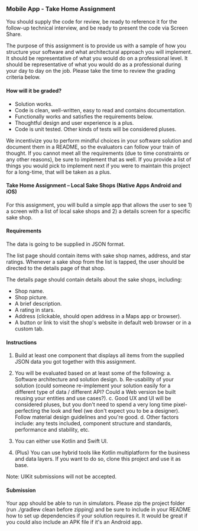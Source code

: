 ### Mobile App - Take Home Assignment

You should supply the code for review, be ready to reference it for the follow-up technical interview, and be ready to present the code via Screen Share.

The purpose of this assignment is to provide us with a sample of how you structure your software and what architectural approach you will implement. It should be representative of what you would do on a professional level. It should be representative of what you would do as a professional during your day to day on the job. Please take the time to review the grading criteria below.

#### How will it be graded?
- Solution works.
- Code is clean, well-written, easy to read and contains documentation.
- Functionally works and satisfies the requirements below.
- Thoughtful design and user experience is a plus.
- Code is unit tested. Other kinds of tests will be considered pluses.

We incentivize you to perform mindful choices in your software solution and document them in a README, so the evaluators can follow your train of thought. If you cannot meet all the requirements (due to time constraints or any other reasons), be sure to implement that as well. If you provide a list of things you would pick to implement next if you were to maintain this project for a long-time, that will be taken as a plus.

#### Take Home Assignment – Local Sake Shops (Native Apps Android and iOS)

For this assignment, you will build a simple app that allows the user to see 1) a screen with a list of local sake shops and 2) a details screen for a specific sake shop.

#### Requirements
The data is going to be supplied in JSON format.

The list page should contain items with sake shop names, address, and star ratings. Whenever a sake shop from the list is tapped, the user should be directed to the details page of that shop.

The details page should contain details about the sake shops, including:
- Shop name.
- Shop picture.
- A brief description.
- A rating in stars.
- Address (clickable, should open address in a Maps app or browser).
- A button or link to visit the shop's website in default web browser or in a custom tab.

#### Instructions
1. Build at least one component that displays all items from the supplied JSON data you got together with this assignment.

2. You will be evaluated based on at least some of the following:
   a. Software architecture and solution design.
   b. Re-usability of your solution (could someone re-implement your solution easily for a different type of data / different API? Could a Web version be built reusing your entities and use cases?).
   c. Good UX and UI will be considered pluses, but you don't need to spend a very long time pixel-perfecting the look and feel (we don't expect you to be a designer). Follow material design guidelines and you're good.
   d. Other factors include: any tests included, component structure and standards, performance and stability, etc.

3. You can either use Kotlin and Swift UI.

4. (Plus) You can use hybrid tools like Kotlin multiplatform for the business and data layers. If you want to do so, clone this project and use it as base.

Note: UIKit submissions will not be accepted.

#### Submission
Your app should be able to run in simulators. Please zip the project folder (run ./gradlew clean before zipping) and be sure to include in your README how to set up dependencies if your solution requires it. It would be great if you could also include an APK file if it's an Android app.